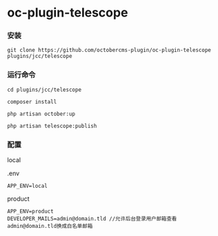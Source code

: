 # oc-plugin-telescope

### 安装

```
git clone https://github.com/octobercms-plugin/oc-plugin-telescope plugins/jcc/telescope
```

### 运行命令
```
cd plugins/jcc/telescope

composer install

```

```
php artisan october:up

```
```
php artisan telescope:publish
```

### 配置

local

.env
```
APP_ENV=local

```

product
```
APP_ENV=product
DEVELOPER_MAILS=admin@domain.tld //允许后台登录用户邮箱查看admin@domain.tld换成白名单邮箱
```
